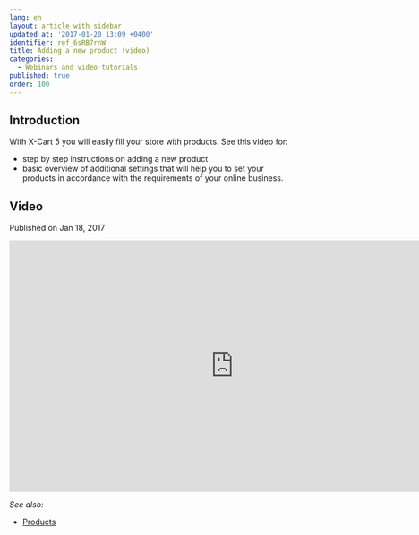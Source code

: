 ```yaml
---
lang: en
layout: article_with_sidebar
updated_at: '2017-01-20 13:09 +0400'
identifier: ref_6sRB7rnW
title: Adding a new product (video)
categories:
  - Webinars and video tutorials
published: true
order: 100
---
```



## Introduction

With X-Cart 5 you will easily fill your store with products. See this video for:
- step by step instructions on adding a new product
- basic overview of additional settings that will help you to set your products in accordance with the requirements of your online business.

## Video

Published on Jan 18, 2017
<iframe class="youtube-player" type="text/html" style="width: 800px; height: 450px" src="https://www.youtube.com/embed/yJAaZIXOWLo" frameborder="0"></iframe>

_See also:_

* [Products](http://kb.x-cart.com/en/products/index.html "Adding a new product (video)")

